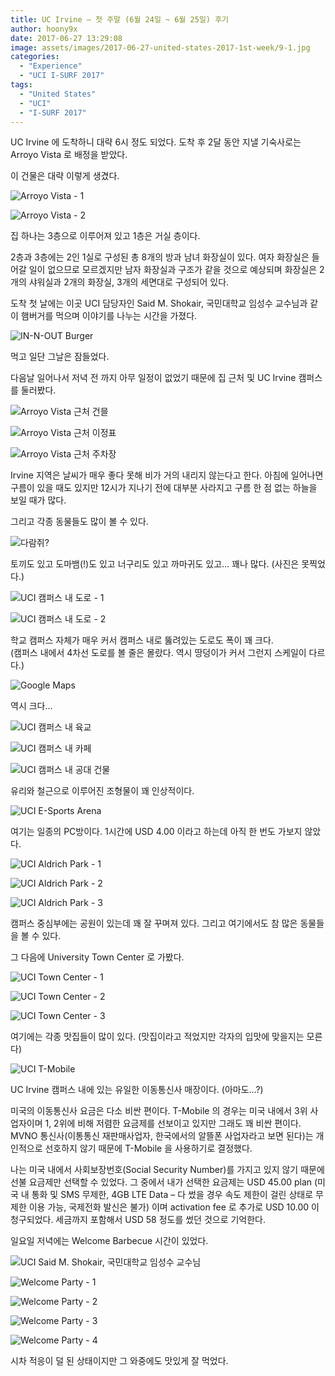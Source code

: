 ```yaml
---
title: UC Irvine – 첫 주말 (6월 24일 ~ 6월 25일) 후기
author: hoony9x
date: 2017-06-27 13:29:08
image: assets/images/2017-06-27-united-states-2017-1st-week/9-1.jpg
categories:
  - "Experience"
  - "UCI I-SURF 2017"
tags:
  - "United States"
  - "UCI"
  - "I-SURF 2017"
---
```


UC Irvine 에 도착하니 대략 6시 정도 되었다. 도착 후 2달 동안 지낼 기숙사로는 Arroyo Vista 로 배정을 받았다.

<!-- more -->

이 건물은 대략 이렇게 생겼다.

![Arroyo Vista - 1](/assets/images/2017-06-27-united-states-2017-1st-week/1-1.jpg)

![Arroyo Vista - 2](/assets/images/2017-06-27-united-states-2017-1st-week/2-1.jpg)

집 하나는 3층으로 이루어져 있고 1층은 거실 층이다.

2층과 3층에는 2인 1실로 구성된 총 8개의 방과 남녀 화장실이 있다. 여자 화장실은 들어갈 일이 없으므로 모르겠지만 남자 화장실과 구조가 같을 것으로 예상되며 화장실은 2개의 샤워실과 2개의 화장실, 3개의 세면대로 구성되어 있다.

도착 첫 날에는 이곳 UCI 담당자인 Said M. Shokair, 국민대학교 임성수 교수님과 같이 햄버거를 먹으며 이야기를 나누는 시간을 가졌다.

![IN-N-OUT Burger](/assets/images/2017-06-27-united-states-2017-1st-week/3-1.jpg)

먹고 일단 그날은 잠들었다.

다음날 일어나서 저녁 전 까지 아무 일정이 없었기 때문에 집 근처 및 UC Irvine 캠퍼스를 둘러봤다.

![Arroyo Vista 근처 건믈](/assets/images/2017-06-27-united-states-2017-1st-week/4-1.jpg)

![Arroyo Vista 근처 이정표](/assets/images/2017-06-27-united-states-2017-1st-week/5-1.jpg)

![Arroyo Vista 근처 주차장](/assets/images/2017-06-27-united-states-2017-1st-week/6-1.jpg)

Irvine 지역은 날씨가 매우 좋다 못해 비가 거의 내리지 않는다고 한다. 아침에 일어나면 구름이 있을 때도 있지만 12시가 지나기 전에 대부분 사라지고 구름 한 점 없는 하늘을 보일 때가 많다.

그리고 각종 동물들도 많이 볼 수 있다.

![다람쥐?](/assets/images/2017-06-27-united-states-2017-1st-week/7.jpg)

토끼도 있고 도마뱀(!)도 있고 너구리도 있고 까마귀도 있고… 꽤나 많다. (사진은 못찍었다.)

![UCI 캠퍼스 내 도로 - 1](/assets/images/2017-06-27-united-states-2017-1st-week/8-1.jpg)

![UCI 캠퍼스 내 도로 - 2](/assets/images/2017-06-27-united-states-2017-1st-week/9-1.jpg)

학교 캠퍼스 자체가 매우 커서 캠퍼스 내로 뚫려있는 도로도 폭이 꽤 크다.  
(캠퍼스 내에서 4차선 도로를 볼 줄은 몰랐다. 역시 땅덩이가 커서 그런지 스케일이 다르다.)

![Google Maps](/assets/images/2017-06-27-united-states-2017-1st-week/10-1.png)

역시 크다...

![UCI 캠퍼스 내 육교](/assets/images/2017-06-27-united-states-2017-1st-week/12.jpg)

![UCI 캠퍼스 내 카페](/assets/images/2017-06-27-united-states-2017-1st-week/13.jpg)

![UCI 캠퍼스 내 공대 건물](/assets/images/2017-06-27-united-states-2017-1st-week/14.jpg)

유리와 철근으로 이루어진 조형물이 꽤 인상적이다.

![UCI E-Sports Arena](/assets/images/2017-06-27-united-states-2017-1st-week/15.jpg)

여기는 일종의 PC방이다. 1시간에 USD 4.00 이라고 하는데 아직 한 번도 가보지 않았다.

![UCI Aldrich Park - 1](/assets/images/2017-06-27-united-states-2017-1st-week/16.jpg)

![UCI Aldrich Park - 2](/assets/images/2017-06-27-united-states-2017-1st-week/17.jpg)

![UCI Aldrich Park - 3](/assets/images/2017-06-27-united-states-2017-1st-week/18.jpg)

캠퍼스 중심부에는 공원이 있는데 꽤 잘 꾸며져 있다. 그리고 여기에서도 참 많은 동물들을 볼 수 있다.

그 다음에 University Town Center 로 가봤다.

![UCI Town Center - 1](/assets/images/2017-06-27-united-states-2017-1st-week/19.jpg)

![UCI Town Center - 2](/assets/images/2017-06-27-united-states-2017-1st-week/20.jpg)

![UCI Town Center - 3](/assets/images/2017-06-27-united-states-2017-1st-week/21.jpg)

여기에는 각종 맛집들이 많이 있다. (맛집이라고 적었지만 각자의 입맛에 맞을지는 모른다)

![UCI T-Mobile](/assets/images/2017-06-27-united-states-2017-1st-week/22.jpg)

UC Irvine 캠퍼스 내에 있는 유일한 이동통신사 매장이다. (아마도…?)

미국의 이동통신사 요금은 다소 비싼 편이다. T-Mobile 의 경우는 미국 내에서 3위 사업자이며 1, 2위에 비해 저렴한 요금제를 선보이고 있지만 그래도 꽤 비싼 편이다. MVNO 통신사(이통통신 재판매사업자, 한국에서의 알뜰폰 사업자라고 보면 된다)는 개인적으로 선호하지 않기 때문에 T-Mobile 을 사용하기로 결정했다.

나는 미국 내에서 사회보장번호(Social Security Number)를 가지고 있지 않기 때문에 선불 요금제만 선택할 수 있었다. 그 중에서 내가 선택한 요금제는 USD 45.00 plan (미국 내 통화 및 SMS 무제한, 4GB LTE Data – 다 썼을 경우 속도 제한이 걸린 상태로 무제한 이용 가능, 국제전화 발신은 불가) 이며 activation fee 로 추가로 USD 10.00 이 청구되었다. 세금까지 포함해서 USD 58 정도를 썼던 것으로 기억한다.

일요일 저녁에는 Welcome Barbecue 시간이 있었다.

![UCI Said M. Shokair, 국민대학교 임성수 교수님](/assets/images/2017-06-27-united-states-2017-1st-week/27.jpg)

![Welcome Party - 1](/assets/images/2017-06-27-united-states-2017-1st-week/23.jpg)

![Welcome Party - 2](/assets/images/2017-06-27-united-states-2017-1st-week/24.jpg)

![Welcome Party - 3](/assets/images/2017-06-27-united-states-2017-1st-week/25.jpg)

![Welcome Party - 4](/assets/images/2017-06-27-united-states-2017-1st-week/26.jpg)

시차 적응이 덜 된 상태이지만 그 와중에도 맛있게 잘 먹었다.
